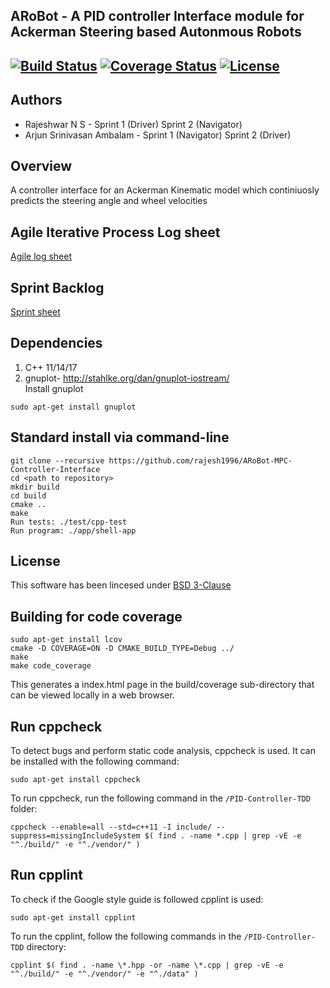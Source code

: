 ## ARoBot - A PID controller Interface module for Ackerman Steering based Autonmous Robots
[![Build Status](https://travis-ci.org/rajesh1996/ARoBot-PID-Controller-Interface.svg?branch=master)](https://travis-ci.org/rajesh1996/ARoBot-PID-Controller-Interface)
[![Coverage Status](https://coveralls.io/repos/github/rajesh1996/ARoBot-MPC-Controller-Interface/badge.svg?branch=master)](https://coveralls.io/github/rajesh1996/ARoBot-MPC-Controller-Interface?branch=master)
[![License](https://img.shields.io/badge/License-BSD%203--Clause-blue.svg)](https://opensource.org/licenses/BSD-3-Clause)
---

## Authors
* Rajeshwar N S  - Sprint 1 (Driver) Sprint 2 (Navigator)
* Arjun Srinivasan Ambalam - Sprint 1 (Navigator) Sprint 2 (Driver)

## Overview
A controller interface for an Ackerman Kinematic model which continiuosly predicts the steering angle and wheel velocities

## Agile Iterative Process Log sheet

[Agile log sheet](https://drive.google.com/file/d/16rTux2BRGNPGFXxO9nNet1ViL05aODM7/view?usp=sharing)

## Sprint Backlog

[Sprint sheet](https://docs.google.com/document/d/196h_I8_sA6C5PfpX_C-7W36tLtgyWv5v1VprzlOc__Q/edit?usp=sharing)

## Dependencies
1. C++ 11/14/17
2. gnuplot- http://stahlke.org/dan/gnuplot-iostream/
<br>Install gnuplot
```
sudo apt-get install gnuplot
```

## Standard install via command-line
```
git clone --recursive https://github.com/rajesh1996/ARoBot-MPC-Controller-Interface 
cd <path to repository>
mkdir build
cd build
cmake ..
make
Run tests: ./test/cpp-test
Run program: ./app/shell-app
```

## License
This software has been lincesed under [BSD 3-Clause](https://github.com/rajesh1996/ARoBot-MPC-Controller-Interface/blob/master/LICENSE.md)

## Building for code coverage
```
sudo apt-get install lcov
cmake -D COVERAGE=ON -D CMAKE_BUILD_TYPE=Debug ../
make
make code_coverage
```
This generates a index.html page in the build/coverage sub-directory that can be viewed locally in a web browser.

## Run cppcheck

To detect bugs and perform static code analysis, cppcheck is used. It can be installed with the following command:
```
sudo apt-get install cppcheck
```
To run cppcheck, run the following command in the `/PID-Controller-TDD` folder:
```
cppcheck --enable=all --std=c++11 -I include/ --suppress=missingIncludeSystem $( find . -name *.cpp | grep -vE -e "^./build/" -e "^./vendor/" )
```

## Run cpplint

To check if the Google style guide is followed cpplint is used:
```
sudo apt-get install cpplint
```

To run the cpplint, follow the following commands in the `/PID-Controller-TDD` directory:
```
cpplint $( find . -name \*.hpp -or -name \*.cpp | grep -vE -e "^./build/" -e "^./vendor/" -e "^./data" )
```
